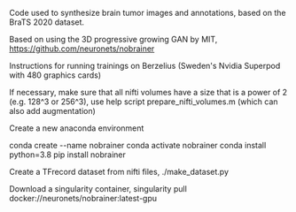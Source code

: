 Code used to synthesize brain tumor images and annotations, based on the BraTS 2020 dataset.

Based on using the 3D progressive growing GAN by MIT, https://github.com/neuronets/nobrainer

Instructions for running trainings on Berzelius (Sweden's Nvidia Superpod with 480 graphics cards)

If necessary, make sure that all nifti volumes have a size that is a power of 2 (e.g. 128^3 or 256^3), use help script prepare_nifti_volumes.m (which can also add augmentation)

Create a new anaconda environment

conda create --name nobrainer 
conda activate nobrainer
conda install python=3.8
pip install nobrainer

Create a TFrecord dataset from nifti files, ./make_dataset.py 

Download a singularity container, singularity pull docker://neuronets/nobrainer:latest-gpu

